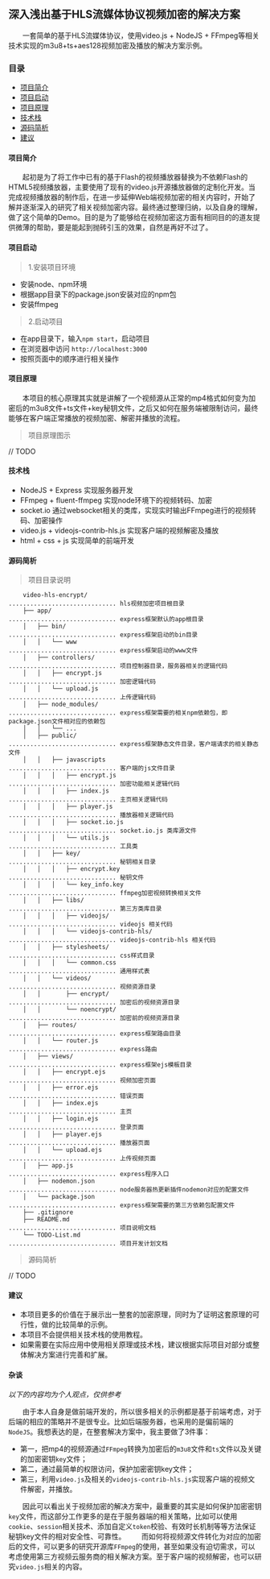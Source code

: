 ## 深入浅出基于HLS流媒体协议视频加密的解决方案

　　一套简单的基于HLS流媒体协议，使用video.js + NodeJS + FFmpeg等相关技术实现的m3u8+ts+aes128视频加密及播放的解决方案示例。

### 目录

* [项目简介](#项目简介)
* [项目启动](#项目启动)
* [项目原理](#项目原理)
* [技术栈](#技术栈)
* [源码简析](#源码简析)
* [建议](#建议)

#### 项目简介
　　起初是为了将工作中已有的基于Flash的视频播放器替换为不依赖Flash的HTML5视频播放器，主要使用了现有的video.js开源播放器做的定制化开发。当完成视频播放器的制作后，在进一步延伸Web端视频加密的相关内容时，开始了解并逐渐深入的研究了相关视频加密内容。最终通过整理归纳，以及自身的理解，做了这个简单的Demo。目的是为了能够给在视频加密这方面有相同目的的道友提供微薄的帮助，要是能起到抛砖引玉的效果，自然是再好不过了。

#### 项目启动
> 1.安装项目环境

* 安装node、npm环境
* 根据app目录下的package.json安装对应的npm包
* 安装ffmpeg

> 2.启动项目

* 在app目录下，输入`npm start`，启动项目
* 在浏览器中访问 `http://localhost:3000`
* 按照页面中的顺序进行相关操作


#### 项目原理
　　本项目的核心原理其实就是讲解了一个视频源从正常的mp4格式如何变为加密后的m3u8文件+ts文件+key秘钥文件，之后又如何在服务端被限制访问，最终能够在客户端正常播放的视频加密、解密并播放的流程。


> 项目原理图示

// TODO


#### 技术栈
* NodeJS + Express 实现服务器开发
* FFmpeg + fluent-ffmpeg 实现node环境下的视频转码、加密
* socket.io 通过websocket相关的类库，实现实时输出FFmpeg进行的视频转码、加密操作
* video.js + videojs-contrib-hls.js 实现客户端的视频解密及播放
* html + css + js 实现简单的前端开发                                                                                                                                                                                                                                                                                                  

#### 源码简析 

> 项目目录说明

```
	video-hls-encrypt/   				 .............................. hls视频加密项目根目录                                
	├── app/            				 .............................. express框架默认的app根目录
	│   ├── bin/         				 .............................. express框架启动的bin目录
    │   │  	└── www      				 ..............................	express框架启动的www文件
	│   ├── controllers/  				 .............................. 项目控制器目录，服务器相关的逻辑代码
    │   │   ├── encrypt.js				 .............................. 加密逻辑代码
    │   │   └── upload.js				 .............................. 上传逻辑代码
    │   ├── node_modules/				 .............................. express框架需要的相关npm依赖包，即package.json文件相对应的依赖包
    │   │   └── ... 					
	│   ├── public/						 .............................. express框架静态文件目录，客户端请求的相关静态文件
    │   │   ├── javascripts				 .............................. 客户端的js文件目录
    │   │   │   ├── encrypt.js           .............................. 加密功能相关逻辑代码
    │   │   │   ├── index.js             .............................. 主页相关逻辑代码
    │   │   │   ├── player.js 		     .............................. 播放器相关逻辑代码
    │   │   │   ├── socket.io.js		 .............................. socket.io.js 类库源文件
    │   │   │   └── utils.js			 .............................. 工具类
	│   │   ├── key/					 .............................. 秘钥相关目录
    │   │   │   ├── encrypt.key          .............................. 秘钥文件
    │   │   │   └── key_info.key         .............................. ffmpeg加密视频转换相关文件
    │   │   ├── libs/					 ..............................	第三方类库目录
    │   │   │   ├── videojs/             .............................. videojs 相关代码
    │   │   │   └── videojs-contrib-hls/ .............................. videojs-contrib-hls 相关代码
    │   │   ├── stylesheets/			 .............................. css样式目录
    │   │   │   └── common.css			 .............................. 通用样式表
    │   │   └── videos/					 .............................. 视频资源目录
    │   │       ├── encrypt/			 .............................. 加密后的视频资源目录
    │   │       └── noencrypt/			 .............................. 加密前的视频资源目录
    │   ├── routes/						 .............................. express框架路由目录
    │   │   └── router.js	 			 .............................. express路由
    │   ├── views/					     .............................. express框架ejs模板目录
    │   │   ├── encrypt.ejs              .............................. 视频加密页面
    │   │   ├── error.ejs 				 .............................. 错误页面
    │   │   ├── index.ejs				 .............................. 主页
    │   │   ├── login.ejs				 .............................. 登录页面
    │   │   ├── player.ejs				 .............................. 播放器页面
    │   │   └── upload.ejs				 .............................. 上传视频页面
    │   ├── app.js						 .............................. express程序入口
    │   ├── nodemon.json				 .............................. node服务器热更新插件nodemon对应的配置文件
    │   └── package.json				 .............................. express框架需要的第三方依赖包配置文件
    ├── .gitignore						 
    ├── README.md						 .............................. 项目说明文档
    └── TODO-List.md						 .............................. 项目开发计划文档
```

> 源码简析

// TODO

#### 建议

* 本项目更多的价值在于展示出一整套的加密原理，同时为了证明这套原理的可行性，做的比较简单的示例。
* 本项目不会提供相关技术栈的使用教程。
* 如果需要在实际应用中使用相关原理或技术栈，建议根据实际项目对部分或整体解决方案进行完善和扩展。

#### 杂谈
_以下的内容均为个人观点，仅供参考_

　　由于本人自身是做前端开发的，所以很多相关的示例都是基于前端考虑，对于后端的相应的策略并不是很专业。比如后端服务器，也采用的是偏前端的`NodeJS`。我想表达的是，在整套解决方案中，我主要做了3件事：
* 第一，把mp4的视频源通过`FFmpeg`转换为加密后的`m3u8`文件和`ts`文件以及关键的加密密钥`key`文件；
* 第二，通过最简单的权限访问，保护加密密钥key文件；
* 第三，利用`video.js`及相关的`videojs-contrib-hls.js`实现客户端的视频文件解密，并播放。

　　因此可以看出关于视频加密的解决方案中，最重要的其实是如何保护加密密钥`key`文件，而这部分工作更多的是在于服务器端的相关策略，比如可以使用`cookie`、`session`相关技术、添加自定义`token`校验、有效时长机制等等方法保证秘钥key文件的相对安全性、可靠性。
　　而如何将视频源文件转化为对应的加密后的文件，可以更多的研究开源库`FFmpeg`的使用，甚至如果没有迫切需求，可以考虑使用第三方视频云服务商的相关解决方案。至于客户端的视频解密，也可以研究`video.js`相关的内容。